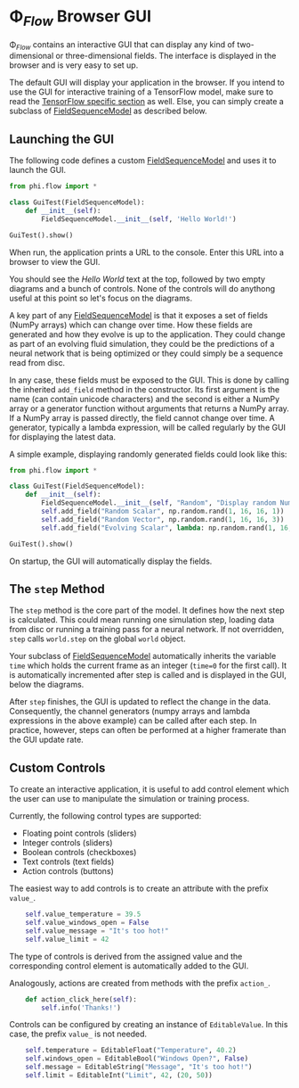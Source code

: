 
# Φ<sub>*Flow*</sub> Browser GUI

Φ<sub>*Flow*</sub> contains an interactive GUI that can display any kind of two-dimensional or three-dimensional fields. The interface is displayed in the browser and is very easy to set up.

The default GUI will display your application in the browser.
If you intend to use the GUI for interactive training of a TensorFlow model, make sure to read the 
[TensorFlow specific section](tfmodel.md) as well. Else, you can simply create a subclass of [FieldSequenceModel](../phi/model.py) as described below.

## Launching the GUI

The following code defines a custom [FieldSequenceModel](../phi/model.py) and uses it to launch the GUI.

```python
from phi.flow import *

class GuiTest(FieldSequenceModel):
    def __init__(self):
        FieldSequenceModel.__init__(self, 'Hello World!')

GuiTest().show()
```

When run, the application prints a URL to the console. Enter this URL into a browser to view the GUI.

You should see the _Hello World_ text at the top, followed by two empty diagrams and a bunch of controls. None of the controls will do anythong useful at this point so let's focus on the diagrams.

A key part of any [FieldSequenceModel](../phi/model.py) is that it exposes a set of fields (NumPy arrays) which can change over time. How these fields are generated and how they evolve is up to the application. They could change as part of an evolving fluid simulation, they could be the predictions of a neural network that is being optimized or they could simply be a sequence read from disc.

In any case, these fields must be exposed to the GUI. This is done by calling the inherited `add_field` method in the constructor. Its first argument is the name (can contain unicode characters) and the second is either a NumPy array or a generator function without arguments that returns a NumPy array.
 If a NumPy array is passed directly, the field cannot change over time.
 A generator, typically a lambda expression, will be called regularly by the GUI for displaying the latest data.

A simple example, displaying randomly generated fields could look like this:

```python
from phi.flow import *

class GuiTest(FieldSequenceModel):
    def __init__(self):
        FieldSequenceModel.__init__(self, "Random", "Display random NumPy arrays!")
        self.add_field("Random Scalar", np.random.rand(1, 16, 16, 1))
        self.add_field("Random Vector", np.random.rand(1, 16, 16, 3))
        self.add_field("Evolving Scalar", lambda: np.random.rand(1, 16, 16, 1))

GuiTest().show()
```

On startup, the GUI will automatically display the fields.

## The `step` Method

The `step` method is the core part of the model. It defines how the next step is calculated. This could mean running one simulation step, loading data from disc or running a training pass for a neural network.
If not overridden, `step` calls `world.step` on the global `world` object.

Your subclass of [FieldSequenceModel](../phi/model.py) automatically inherits the variable `time` which holds the current frame as an integer (`time=0` for the first call). It is automatically incremented after step is called and is displayed in the GUI, below the diagrams.

After `step` finishes, the GUI is updated to reflect the change in the data. Consequently, the channel generators (numpy arrays and lambda expressions in the above example) can be called after each step. In practice, however, steps can often be performed at a higher framerate than the GUI update rate.


## Custom Controls

To create an interactive application, it is useful to add control element which the user can use to manipulate the simulation or training process.

Currently, the following control types are supported:

- Floating point controls (sliders)
- Integer controls (sliders)
- Boolean controls (checkboxes)
- Text controls (text fields)
- Action controls (buttons)

The easiest way to add controls is to create an attribute with the prefix `value_`.

```python
    self.value_temperature = 39.5
    self.value_windows_open = False
    self.value_message = "It's too hot!"
    self.value_limit = 42
```

The type of controls is derived from the assigned value and the corresponding control element is automatically added to the GUI.

Analogously, actions are created from methods with the prefix `action_`.

```python
    def action_click_here(self):
        self.info('Thanks!')
```

Controls can be configured by creating an instance of `EditableValue`. In this case, the prefix `value_` is not needed.

```python
    self.temperature = EditableFloat("Temperature", 40.2)
    self.windows_open = EditableBool("Windows Open?", False)
    self.message = EditableString("Message", "It's too hot!")
    self.limit = EditableInt("Limit", 42, (20, 50))
```

